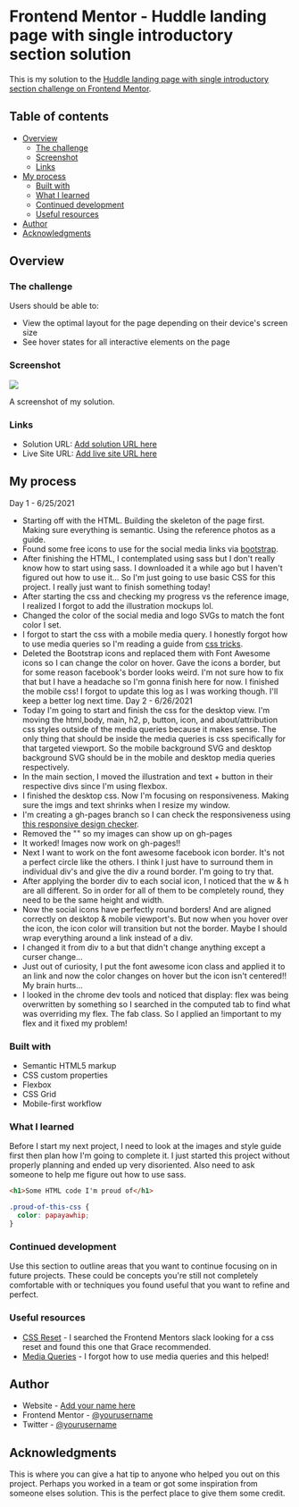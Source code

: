 # Frontend Mentor - Huddle landing page with single introductory section solution

This is my solution to the [Huddle landing page with single introductory section challenge on Frontend Mentor](https://www.frontendmentor.io/challenges/huddle-landing-page-with-a-single-introductory-section-B_2Wvxgi0).

## Table of contents

- [Overview](#overview)
  - [The challenge](#the-challenge)
  - [Screenshot](#screenshot)
  - [Links](#links)
- [My process](#my-process)
  - [Built with](#built-with)
  - [What I learned](#what-i-learned)
  - [Continued development](#continued-development)
  - [Useful resources](#useful-resources)
- [Author](#author)
- [Acknowledgments](#acknowledgments)

## Overview

### The challenge

Users should be able to:

- View the optimal layout for the page depending on their device's screen size
- See hover states for all interactive elements on the page

### Screenshot

![](./screenshot.jpg)

A screenshot of my solution.

### Links

- Solution URL: [Add solution URL here](https://your-solution-url.com)
- Live Site URL: [Add live site URL here](https://your-live-site-url.com)

## My process
Day 1 - 6/25/2021
- Starting off with the HTML. Building the skeleton of the page first. Making sure everything is semantic. Using the reference photos as a guide.
- Found some free icons to use for the social media links via [bootstrap](https://icons.getbootstrap.com/).
- After finishing the HTML, I contemplated using sass but I don't really know how to start using sass. I downloaded it a while ago but I haven't figured out how to use it... So I'm just going to use basic CSS for this project. I really just want to finish something today!
- After starting the css and checking my progress vs the reference image, I realized I forgot to add the illustration mockups lol.
- Changed the color of the social media and logo SVGs to match the font color I set.
- I forgot to start the css with a mobile media query. I honestly forgot how to use media queries so I'm reading a guide from [css tricks](https://css-tricks.com/a-complete-guide-to-css-media-queries/).
- Deleted the Bootstrap icons and replaced them with Font Awesome icons so I can change the color on hover. Gave the icons a border, but for some reason facebook's border looks weird. I'm not sure how to fix that but I have a headache so I'm gonna finish here for now. I finished the mobile css! I forgot to update this log as I was working though. I'll keep a better log next time.
Day 2 - 6/26/2021
- Today I'm going to start and finish the css for the desktop view. I'm moving the html,body, main, h2, p, button, icon, and about/attribution css styles outside of the media queries because it makes sense. The only thing that should be inside the media queries is css specifically for that targeted viewport. So the mobile background SVG and desktop background SVG should be in the mobile and desktop media queries respectively.
- In the main section, I moved the illustration and text + button in their respective divs since I'm using flexbox.
- I finished the desktop css. Now I'm focusing on responsiveness. Making sure the imgs and text shrinks when I resize my window.
- I'm creating a gh-pages branch so I can check the responsiveness using [this responsive design checker](https://responsivedesignchecker.com/).
- Removed the "\" so my images can show up on gh-pages
- It worked! Images now work on gh-pages!!
- Next I want to work on the font awesome facebook icon border. It's not a perfect circle like the others. I think I just have to surround them in individual div's and give the div a round border. I'm going to try that.
- After applying the border div to each social icon, I noticed that the w & h are all different. So in order for all of them to be completely round, they need to be the same height and width.
- Now the social icons have perfectly round borders! And are aligned correctly on desktop & mobile viewport's. But now when you hover over the icon, the icon color will transition but not the border. Maybe I should wrap everything around a link instead of a div.
- I changed it from div to a but that didn't change anything except a curser change...
- Just out of curiosity, I put the font awesome icon class and applied it to an link and now the color changes on hover but the icon isn't centered!! My brain hurts...
- I looked in the chrome dev tools and noticed that display: flex was being overwritten by something so I searched in the computed tab to find what was overriding my flex. The fab class. So I applied an !important to my flex and it fixed my problem!

### Built with

- Semantic HTML5 markup
- CSS custom properties
- Flexbox
- CSS Grid
- Mobile-first workflow

### What I learned

Before I start my next project, I need to look at the images and style guide first then plan how I'm going to complete it. I just started this project without properly planning and ended up very disoriented. Also need to ask someone to help me figure out how to use sass.

```html
<h1>Some HTML code I'm proud of</h1>
```
```css
.proud-of-this-css {
  color: papayawhip;
}
```

### Continued development

Use this section to outline areas that you want to continue focusing on in future projects. These could be concepts you're still not completely comfortable with or techniques you found useful that you want to refine and perfect.

### Useful resources

- [CSS Reset](https://piccalil.li/blog/a-modern-css-reset/) - I searched the Frontend Mentors slack looking for a css reset and found this one that Grace recommended.
- [Media Queries](https://css-tricks.com/a-complete-guide-to-css-media-queries/) - I forgot how to use media queries and this helped!

## Author

- Website - [Add your name here](https://www.your-site.com)
- Frontend Mentor - [@yourusername](https://www.frontendmentor.io/profile/yourusername)
- Twitter - [@yourusername](https://www.twitter.com/yourusername)

## Acknowledgments

This is where you can give a hat tip to anyone who helped you out on this project. Perhaps you worked in a team or got some inspiration from someone elses solution. This is the perfect place to give them some credit.

